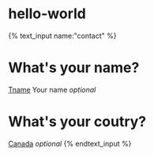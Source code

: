 # hello-world

{% text_input name:"contact" %}
# What's your name?
[Tname](name) Your name _optional_

# What's your coutry?
[Canada](country) _optional_
{% endtext_input %}
